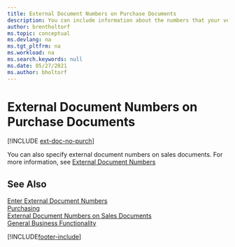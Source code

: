 ```yaml
---
title: External Document Numbers on Purchase Documents
description: You can include information about the numbers that your vendors assign to documents that they send you by using the External Document Number field or the Your Reference field. Learn about the difference between the two fields here.
author: brentholtorf
ms.topic: conceptual
ms.devlang: na
ms.tgt_pltfrm: na
ms.workload: na
ms.search.keywords: null
ms.date: 05/27/2021
ms.author: bholtorf
---
```

# <a name="external-document-numbers-on-purchase-documents"></a>External Document Numbers on Purchase Documents

[!INCLUDE [ext-doc-no-purch](includes/ext-doc-no-purch.md)]

You can also specify external document numbers on sales documents. For more information, see [External Document Numbers](sales-how-invoice-sales.md#external-document-numbers)

## <a name="see-also"></a>See Also

[Enter External Document Numbers](across-enter-external-document-numbers.md)  
[Purchasing](purchasing-manage-purchasing.md)  
[External Document Numbers on Sales Documents](sales-how-invoice-sales.md#external-document-numbers)  
[General Business Functionality](ui-across-business-areas.md)  

[!INCLUDE[footer-include](includes/footer-banner.md)]
